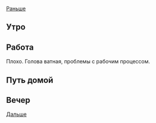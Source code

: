 [Раньше](2021.01.17.md)  
## Утро
## Работа
Плохо. Голова ватная, проблемы с рабочим процессом.
## Путь домой
## Вечер
[Дальше](2021.01.19.md)
